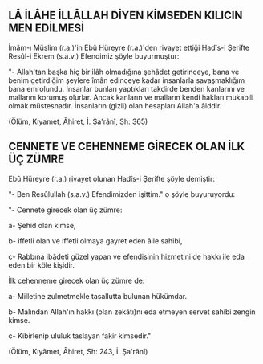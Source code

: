 ## LÂ İLÂHE İLLÂLLAH DİYEN KİMSEDEN KILICIN MEN EDİLMESİ

İmâm-ı Müslim (r.a.)'in Ebû Hüreyre (r.a.)'den riva­yet ettiği Hadîs-i Şerifte Resûl-i Ekrem (s.a.v.) Efendi­miz şöyle buyurmuştur:

"- Allah'tan başka hiç bir ilâh olmadığına şehâdet getirinceye, bana ve benim getirdiğim şeylere îmân edin­ceye kadar insanlarla savaşmaklığım bana emrolundu. İn­sanlar bunları yaptıkları takdirde benden kanlarını ve mallarını korumuş olurlar. Ancak kanların ve malların kendi hakları mukabili olmak müstesnadır. İnsanların (gizli) olan hesapları Allah'a âiddir.

(Ölüm, Kıyamet, Âhiret, İ. Şa'rânî, Sh: 365)

## CENNETE VE CEHENNEME GİRECEK OLAN İLK ÜÇ ZÜMRE

Ebû Hüreyre (r.a.) rivayet olunan Hadîs-i Şerifte şöy­le demiştir:

"- Ben Resûlullah (s.a.v.) Efendimizden işittim." o şöyle buyuruyordu:

"- Cennete girecek olan üç zümre:

a- Şehîd olan kimse,

b- iffetli olan ve iffetli olmaya gayret eden âile sahibi,

c- Rabbına ibâdeti güzel yapan ve efendisinin hizme­tini de hakkı ile eda eden bir köle kişidir.

İlk cehenneme girecek olan üç zümre de:

a- Milletine zulmetmekle tasallutta bulunan hüküm­dar.

b- Malından Allah'ın hakkı (olan zekâtı)nı eda etme­yen servet sahibi zengin kimse.

c- Kibirlenip ululuk taslayan fakir kimsedir."

(Ölüm, Kıyâmet, Âhiret, Sh: 243, İ. Şa'rânî)
